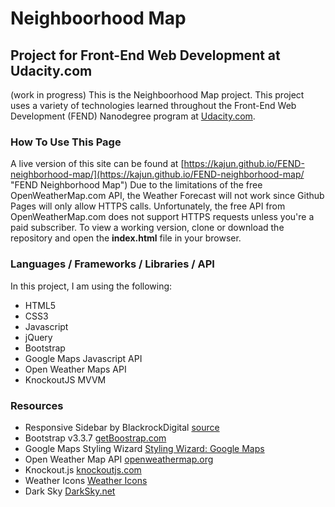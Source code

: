 # Neighboorhood Map
## Project for Front-End Web Development at Udacity.com
(work in progress)
This is the Neighboorhood Map project. This project uses a variety of technologies learned throughout the Front-End Web Development (FEND) Nanodegree program at [Udacity.com](http://udacity.com "Udacity.com").

### How To Use This Page
A live version of this site can be found at [https://kajun.github.io/FEND-neighborhood-map/](https://kajun.github.io/FEND-neighborhood-map/ "FEND Neighborhood Map")
Due to the limitations of the free OpenWeatherMap.com API, the Weather Forecast will not work since Github Pages will only allow HTTPS calls. Unfortunately, the free API from OpenWeatherMap.com does not support HTTPS requests unless you're a paid subscriber. 
To view a working version, clone or download the repository and open the **index.html** file in your browser. 

### Languages / Frameworks / Libraries / API
In this project, I am using the following:
- HTML5
- CSS3
- Javascript
- jQuery
- Bootstrap
- Google Maps Javascript API
- Open Weather Maps API
- KnockoutJS MVVM


### Resources
- Responsive Sidebar by BlackrockDigital [source](https://github.com/BlackrockDigital/startbootstrap-simple-sidebar "Responsive Sidebar")
- Bootstrap v3.3.7 [getBoostrap.com](http://getbootstrap.com "getBootstrap.com")
- Google Maps Styling Wizard [Styling Wizard: Google Maps](https://mapstyle.withgoogle.com/ "Google Maps Styling Wizard")
- Open Weather Map API [openweathermap.org](http://openweathermap.org "Open Weather Map")
- Knockout.js [knockoutjs.com](http://knockoutjs.com "Knockout JS")
- Weather Icons [Weather Icons](https://erikflowers.github.io/weather-icons/j "Weather Icons")
- Dark Sky [DarkSky.net](https://darsky.net/ "DarkSky")
